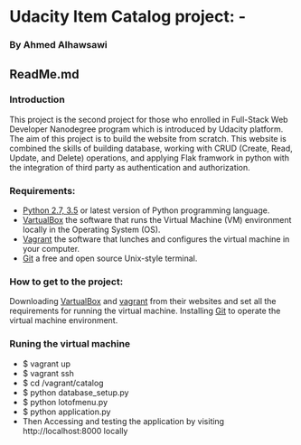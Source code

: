 # Udacity Item Catalog project: -
### By Ahmed Alhawsawi
## ReadMe.md 

### Introduction
This project is the second project for those who enrolled in Full-Stack Web Developer Nanodegree program which is introduced by Udacity platform. The aim of this project is to build the website from scratch. This website is combined the skills of building database, working with CRUD (Create, Read, Update, and Delete) operations, and applying Flak framwork in python with the integration of third party as authentication and authorization. 

### Requirements:  
- [Python 2.7, 3.5](www.python.org) or latest version of Python programming language.
- [VartualBox](www.vartualbox.org/wiki/Downloads) the software that runs the Virtual Machine (VM) environment locally in the Operating System (OS).
- [Vagrant](www.vagrantup.com) the software that lunches and configures the virtual machine in your computer.
- [Git](www.git-scm.com) a free and open source Unix-style terminal.

### How to get to the project: 
Downloading [VartualBox](www.vartualbox.org/wiki/Downloads) and [vagrant](www.vagrantup.com) from their websites and set all the requirements for running the virtual machine. 
Installing [Git](www.git-scm.com) to operate the virtual machine environment.

### Runing the virtual machine
- $ vagrant up
- $ vagrant ssh
- $ cd  /vagrant/catalog 
- $ python database_setup.py
- $ python lotofmenu.py
- $ python application.py
- Then Accessing and testing the application by visiting http://localhost:8000 locally
